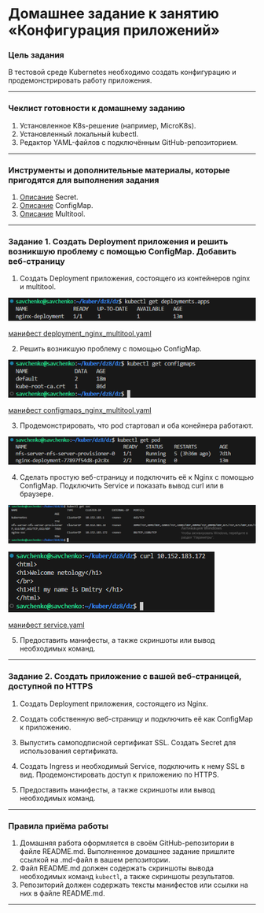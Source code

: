# Домашнее задание к занятию «Конфигурация приложений»

### Цель задания

В тестовой среде Kubernetes необходимо создать конфигурацию и продемонстрировать работу приложения.

------

### Чеклист готовности к домашнему заданию

1. Установленное K8s-решение (например, MicroK8s).
2. Установленный локальный kubectl.
3. Редактор YAML-файлов с подключённым GitHub-репозиторием.

------

### Инструменты и дополнительные материалы, которые пригодятся для выполнения задания

1. [Описание](https://kubernetes.io/docs/concepts/configuration/secret/) Secret.
2. [Описание](https://kubernetes.io/docs/concepts/configuration/configmap/) ConfigMap.
3. [Описание](https://github.com/wbitt/Network-MultiTool) Multitool.

------

### Задание 1. Создать Deployment приложения и решить возникшую проблему с помощью ConfigMap. Добавить веб-страницу

1. Создать Deployment приложения, состоящего из контейнеров nginx и multitool.

![](https://github.com/teplodizain/-Terraform/blob/main/Kubernetes/jpg/8/dz8-1.1.png)

[манифест deployment_nginx_multitool.yaml](https://github.com/teplodizain/-Terraform/blob/main/Kubernetes/jpg/8/dz1/deployment_nginx_multitool.yaml)

2. Решить возникшую проблему с помощью ConfigMap.

![](https://github.com/teplodizain/-Terraform/blob/main/Kubernetes/jpg/8/dz8-1.2.png)

[манифест configmaps_nginx_multitool.yaml](https://github.com/teplodizain/-Terraform/blob/main/Kubernetes/jpg/8/dz1/configmaps_nginx_multitool.yaml)

3. Продемонстрировать, что pod стартовал и оба конейнера работают.

![](https://github.com/teplodizain/-Terraform/blob/main/Kubernetes/jpg/8/dz8-1.3.png)

4. Сделать простую веб-страницу и подключить её к Nginx с помощью ConfigMap. Подключить Service и показать вывод curl или в браузере.

![](https://github.com/teplodizain/-Terraform/blob/main/Kubernetes/jpg/8/dz8-1.4.png)

![](https://github.com/teplodizain/-Terraform/blob/main/Kubernetes/jpg/8/dz8-1.5.png)

[манифест service.yaml](https://github.com/teplodizain/-Terraform/blob/main/Kubernetes/jpg/8/dz1/service.yaml)

5. Предоставить манифесты, а также скриншоты или вывод необходимых команд.

------

### Задание 2. Создать приложение с вашей веб-страницей, доступной по HTTPS 

1. Создать Deployment приложения, состоящего из Nginx.



2. Создать собственную веб-страницу и подключить её как ConfigMap к приложению.



3. Выпустить самоподписной сертификат SSL. Создать Secret для использования сертификата.



4. Создать Ingress и необходимый Service, подключить к нему SSL в вид. Продемонстировать доступ к приложению по HTTPS. 



4. Предоставить манифесты, а также скриншоты или вывод необходимых команд.

------

### Правила приёма работы

1. Домашняя работа оформляется в своём GitHub-репозитории в файле README.md. Выполненное домашнее задание пришлите ссылкой на .md-файл в вашем репозитории.
2. Файл README.md должен содержать скриншоты вывода необходимых команд `kubectl`, а также скриншоты результатов.
3. Репозиторий должен содержать тексты манифестов или ссылки на них в файле README.md.

------
